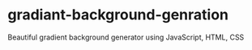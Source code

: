 # gradiant-background-genration
Beautiful gradient background generator using JavaScript, HTML, CSS
